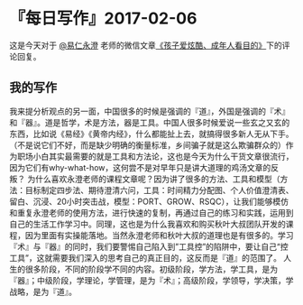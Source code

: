 # 『每日写作』2017-02-06

这是今天对于  [@易仁永澄](http://weibo.com/u/1640237087)  老师的微信文章[《孩子爱炫酷、成年人看目的》](http://mp.weixin.qq.com/s/4bIbQll3iZGYrNu9cHeiWA)下的评论回复。

## 我的写作

我来提分析观点的另一面，中国很多的时候是强调的『道』，外国是强调的『术』和『器』。道是哲学，术是方法，器是工具。中国人很多时候爱说一些玄之又玄的东西，比如说《易经》《黄帝内经》，什么都能扯上去，就搞得很多新人无从下手。（不是说它们不好，而是缺少明确的衡量标准，乡间骗子就是这么欺骗群众的）作为职场小白其实最需要的就是工具和方法论，这也是今天为什么干货文章很流行，因为它们有why-what-how，这何尝不是对早年只是讲大道理的鸡汤文章的反叛？
为什么喜欢永澄老师的课程文章呢？因为讲了很多的方法、工具和模型（方法：目标制定四步法、期待澄清六问，工具：时间精力分配图、个人价值澄清表、留白、沉浸、20小时突击战，模型：PORT、GROW、RSQC），让我们能够模仿和重复永澄老师的使用方法，进行快速的复制，再通过自己的练习和实践，运用到自己的生活工作学习中。同理，这也是为什么我喜欢和购买秋叶大叔团队开发的课程，因为里面有实操能落地。当然永澄老师和秋叶大叔的道理也是有很多的。学习『术』与『器』的同时，我们要警惕自己陷入到”工具控”的陷阱中，要让自己“控工具”，这就需要我们深入的思考自己的真正目的，这反而是『道』的范围了。
人生的很多阶段，不同的阶段学不同的内容。初级阶段，学方法，学工具，是为『器』；中级阶段，学理论，学管理，是为『术』；高级阶段，学领导，学决策，学战略，是为『道』。
